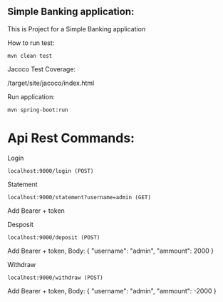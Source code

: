 ## Simple Banking application:


This is Project for a Simple Banking application

How to run test:

```
mvn clean test
```

Jacoco Test Coverage:

/target/site/jacoco/index.html

Run application:

```
mvn spring-boot:run
```

# Api Rest Commands:
Login
```
localhost:9000/login (POST)
```
Statement
```
localhost:9000/statement?username=admin (GET)
```
Add Bearer + token

Desposit
```
localhost:9000/deposit (POST)
```
Add Bearer + token,
Body: 
{
	"username": "admin",
	"ammount": 2000
}

Withdraw
```
localhost:9000/withdraw (POST)
```
Add Bearer + token,
Body: 
{
	"username": "admin",
	"ammount": -2000
}
